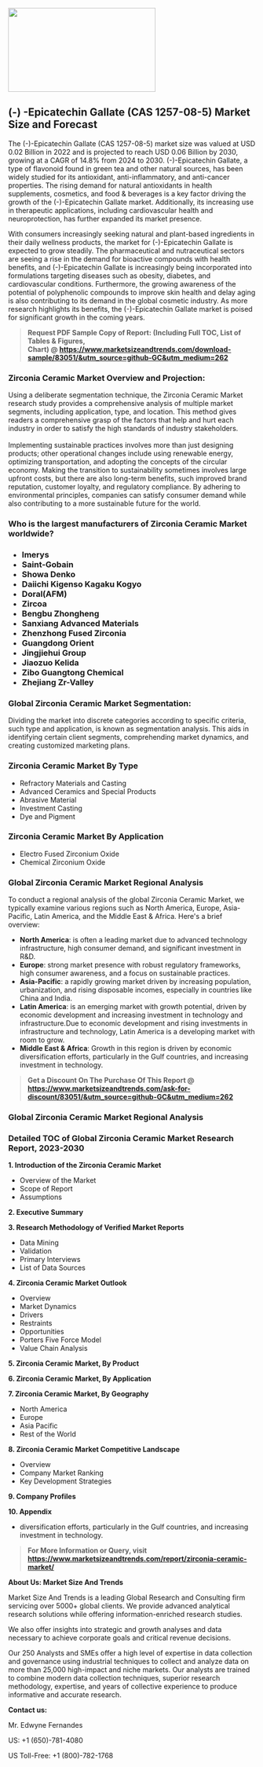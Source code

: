 <p><img class="alignnone size-medium wp-image-20088" src="https://ffe5etoiles.com/wp-content/uploads/2024/12/MST1-300x171.png" alt="" width="300" height="171" /></p><h2>(-) -Epicatechin Gallate (CAS 1257-08-5) Market Size and Forecast</h2><p>The (-)-Epicatechin Gallate (CAS 1257-08-5) market size was valued at USD 0.02 Billion in 2022 and is projected to reach USD 0.06 Billion by 2030, growing at a CAGR of 14.8% from 2024 to 2030. (-)-Epicatechin Gallate, a type of flavonoid found in green tea and other natural sources, has been widely studied for its antioxidant, anti-inflammatory, and anti-cancer properties. The rising demand for natural antioxidants in health supplements, cosmetics, and food & beverages is a key factor driving the growth of the (-)-Epicatechin Gallate market. Additionally, its increasing use in therapeutic applications, including cardiovascular health and neuroprotection, has further expanded its market presence.</p><p>With consumers increasingly seeking natural and plant-based ingredients in their daily wellness products, the market for (-)-Epicatechin Gallate is expected to grow steadily. The pharmaceutical and nutraceutical sectors are seeing a rise in the demand for bioactive compounds with health benefits, and (-)-Epicatechin Gallate is increasingly being incorporated into formulations targeting diseases such as obesity, diabetes, and cardiovascular conditions. Furthermore, the growing awareness of the potential of polyphenolic compounds to improve skin health and delay aging is also contributing to its demand in the global cosmetic industry. As more research highlights its benefits, the (-)-Epicatechin Gallate market is poised for significant growth in the coming years.</p></p><blockquote id="" class=""><strong>Request PDF Sample Copy of Report: (Including Full TOC, List of Tables &amp; Figures, Chart)&nbsp;@&nbsp;<strong><a href="https://www.marketsizeandtrends.com/download-sample/83051/&utm_source=github-GC&utm_medium=262" target="_blank">https://www.marketsizeandtrends.com/download-sample/83051/&utm_source=github-GC&utm_medium=262</a></strong></strong></blockquote><h3 id="" class="">Zirconia Ceramic Market&nbsp;Overview and Projection:</h3><p id="" class="">Using a deliberate segmentation technique, the Zirconia Ceramic Market research study provides a comprehensive analysis of multiple market segments, including application, type, and location. This method gives readers a comprehensive grasp of the factors that help and hurt each industry in order to satisfy the high standards of industry stakeholders. <br /> <br />Implementing sustainable practices involves more than just designing products; other operational changes include using renewable energy, optimizing transportation, and adopting the concepts of the circular economy. Making the transition to sustainability sometimes involves large upfront costs, but there are also long-term benefits, such improved brand reputation, customer loyalty, and regulatory compliance. By adhering to environmental principles, companies can satisfy consumer demand while also contributing to a more sustainable future for the world.</p><h3 id="" class="">Who is the largest manufacturers of&nbsp;Zirconia Ceramic Market worldwide?</h3><h3 class=""><p><ul><li>Imerys </li><li> Saint-Gobain </li><li> Showa Denko </li><li> Daiichi Kigenso Kagaku Kogyo </li><li> Doral(AFM) </li><li> Zircoa </li><li> Bengbu Zhongheng </li><li> Sanxiang Advanced Materials </li><li> Zhenzhong Fused Zirconia </li><li> Guangdong Orient </li><li> Jingjiehui Group </li><li> Jiaozuo Kelida </li><li> Zibo Guangtong Chemical </li><li> Zhejiang Zr-Valley</li></ul></p></h3><h3 id="" class="">Global&nbsp;Zirconia Ceramic Market Segmentation:</h3><p id="" class="">Dividing the market into discrete categories according to specific criteria, such type and application, is known as segmentation analysis. This aids in identifying certain client segments, comprehending market dynamics, and creating customized marketing plans.</p><h3 id="" class="">Zirconia Ceramic Market&nbsp;By Type</h3><p><p><ul><li>Refractory Materials and Casting </li><li> Advanced Ceramics and Special Products </li><li> Abrasive Material </li><li> Investment Casting </li><li> Dye and Pigment</p></li></ul></p></p><h3 id="" class="">Zirconia Ceramic Market&nbsp;By Application</h3><p class=""><p><ul><li>Electro Fused Zirconium Oxide </li><li> Chemical Zirconium Oxide</li></ul></p></p><h3 id="" class="">Global Zirconia Ceramic Market Regional Analysis</h3><p id="" class="">To conduct a regional analysis of the global Zirconia Ceramic Market, we typically examine various regions such as North America, Europe, Asia-Pacific, Latin America, and the Middle East &amp; Africa. Here's a brief overview:</p><ul><li><strong>North America</strong>: is often a leading market due to advanced technology infrastructure, high consumer demand, and significant investment in R&amp;D.</li><li><strong>Europe</strong>: strong market presence with robust regulatory frameworks, high consumer awareness, and a focus on sustainable practices.</li><li><strong>Asia-Pacific</strong>: a rapidly growing market driven by increasing population, urbanization, and rising disposable incomes, especially in countries like China and India.</li><li><strong>Latin America</strong>: is an emerging market with growth potential, driven by economic development and increasing investment in technology and infrastructure.Due to economic development and rising investments in infrastructure and technology, Latin America is a developing market with room to grow.</li><li><strong>Middle East &amp; Africa</strong>: Growth in this region is driven by economic diversification efforts, particularly in the Gulf countries, and increasing investment in technology.</li></ul><blockquote id="" class=""><strong>Get a Discount On The Purchase Of This Report @ <strong><a href="https://www.marketsizeandtrends.com/ask-for-discount/83051/&utm_source=github-GC&utm_medium=262" target="_blank">https://www.marketsizeandtrends.com/ask-for-discount/83051/&utm_source=github-GC&utm_medium=262</a></strong></strong></blockquote><h3 id="" class="">Global Zirconia Ceramic Market Regional Analysis</h3><h3 id="" class="">Detailed TOC of Global Zirconia Ceramic Market Research Report, 2023-2030</h3><p id="" class=""><strong>1. Introduction of the Zirconia Ceramic Market</strong></p><ul><li>Overview of the Market</li><li>Scope of Report</li><li>Assumptions</li></ul><p id="" class=""><strong>2. Executive Summary</strong></p><p id="" class=""><strong>3. Research Methodology of Verified Market Reports</strong></p><ul><li>Data Mining</li><li>Validation</li><li>Primary Interviews</li><li>List of Data Sources</li></ul><p id="" class=""><strong>4. Zirconia Ceramic Market Outlook</strong></p><ul><li>Overview</li><li>Market Dynamics</li><li>Drivers</li><li>Restraints</li><li>Opportunities</li><li>Porters Five Force Model</li><li>Value Chain Analysis</li></ul><p id="" class=""><strong>5. Zirconia Ceramic Market, By Product</strong></p><p id="" class=""><strong>6. Zirconia Ceramic Market, By Application</strong></p><p id="" class=""><strong>7. Zirconia Ceramic Market, By Geography</strong></p><ul><li>North America</li><li>Europe</li><li>Asia Pacific</li><li>Rest of the World</li></ul><p id="" class=""><strong>8. Zirconia Ceramic Market Competitive Landscape</strong></p><ul><li>Overview</li><li>Company Market Ranking</li><li>Key Development Strategies</li></ul><p id="" class=""><strong>9. Company Profiles</strong></p><p id="" class=""><strong>10. Appendix</strong></p><ul><li>diversification efforts, particularly in the Gulf countries, and increasing investment in technology.</li></ul><blockquote id="" class=""><strong>For More Information or Query, visit <strong><strong><a href="https://www.marketsizeandtrends.com/report/zirconia-ceramic-market/" target="_blank">https://www.marketsizeandtrends.com/report/zirconia-ceramic-market/</a></strong></strong></strong></blockquote><p id="" class=""><strong>About Us: Market Size And Trends</strong></p><p id="" class="">Market Size And Trends is a leading Global Research and Consulting firm servicing over 5000+ global clients. We provide advanced analytical research solutions while offering information-enriched research studies.</p><p id="" class="">We also offer insights into strategic and growth analyses and data necessary to achieve corporate goals and critical revenue decisions.</p><p id="" class="">Our 250 Analysts and SMEs offer a high level of expertise in data collection and governance using industrial techniques to collect and analyze data on more than 25,000 high-impact and niche markets. Our analysts are trained to combine modern data collection techniques, superior research methodology, expertise, and years of collective experience to produce informative and accurate research.</p><p id="" class=""><strong>Contact us:</strong></p><p id="" class="">Mr. Edwyne Fernandes</p><p id="" class="">US: +1 (650)-781-4080</p><p id="" class="">US Toll-Free: +1 (800)-782-1768</p>
